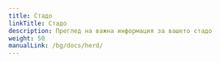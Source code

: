 ```yaml
---
title: Стадо
linkTitle: Стадо
description: Преглед на важна информация за вашето стадо
weight: 50
manualLink: /bg/docs/herd/
---
```

<script>
  window.location.href = "/bg/docs/herd/";
</script>
